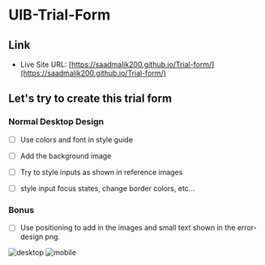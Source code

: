 # UIB-Trial-Form

## Link

- Live Site URL: [https://saadmalik200.github.io/Trial-form/](https://saadmalik200.github.io/Trial-form/)

## Let's try to create this trial form

### Normal Desktop Design

- [ ] Use colors and font in style guide

- [ ] Add the background image

- [ ] Try to style inputs as shown in reference images

- [ ] style input focus states, change border colors, etc...

### Bonus

- [ ] Use positioning to add in the images and small text shown in the error-design png.

![desktop](design/desktop-design.PNG)
![mobile](design/error-design.PNG)
